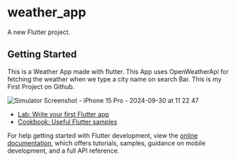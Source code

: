 # weather_app

A new Flutter project.

## Getting Started
This is a Weather App made with flutter. This App uses OpenWeatherApi for fetching the weather when we type a city name on search Bar.
This is my First Project on Github.

![Simulator Screenshot - iPhone 15 Pro - 2024-09-30 at 11 22 47](https://github.com/user-attachments/assets/d8b0b52e-fa16-4ffa-9ebf-598e0e402475)


- [Lab: Write your first Flutter app](https://docs.flutter.dev/get-started/codelab)
- [Cookbook: Useful Flutter samples](https://docs.flutter.dev/cookbook)

For help getting started with Flutter development, view the
[online documentation](https://docs.flutter.dev/), which offers tutorials,
samples, guidance on mobile development, and a full API reference.
